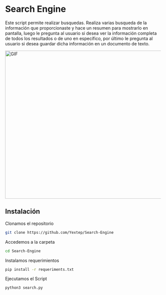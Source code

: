 # Search Engine

Este script permite realizar busquedas. Realiza varias busqueda de la información que proporcionaste y hace un resumen para mostrarlo en pantalla, luego le pregunta al usuario si desea ver la información completa de todos los resultados o de uno en específico, por último le pregunta al usuario si desea guardar dicha información en un documento de texto.

<img align="center" height="480" width="1000" alt="GIF" src="https://github.com/Yextep/Search-Engine/assets/114537444/26888e29-4133-43fc-9350-a92a72212544"/>


## Instalación

Clonamos el repositorio
```bash
git clone https://github.com/Yextep/Search-Engine
```
Accedemos a la carpeta
```bash
cd Search-Engine
```
Instalamos requerimientos
```bash
pip install -r requeriments.txt
```
Ejecutamos el Script
```bash
python3 search.py
```
